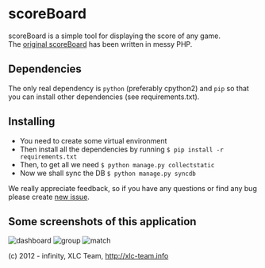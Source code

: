 scoreBoard
==========

scoreBoard is a simple tool for displaying the score of any game. <br>
The [original scoreBoard](https://github.com/xlcteam/scoreBoard-php) has been written in messy PHP.

## Dependencies
The only real dependency is `python` (preferably cpython2) and `pip` so that you
can install other dependencies (see requirements.txt).

## Installing
* You need to create some virtual environment
* Then install all the dependencies by running `$ pip install -r requirements.txt`
* Then, to get all we need `$ python manage.py collectstatic`
* Now we shall sync the DB `$ python manage.py syncdb`


We really appreciate feedback, so if you have any questions or find any bug please create [new issue](https://github.com/xlcteam/scoreBoard/issues/new).

## Some screenshots of this application
![dashboard](https://raw.github.com/xlcteam/scoreboard/master/screenshots/0.png)
![group](https://raw.github.com/xlcteam/scoreboard/master/screenshots/5.png)
![match](https://raw.github.com/xlcteam/scoreboard/master/screenshots/7.png)

(c) 2012 - infinity, XLC Team, http://xlc-team.info
